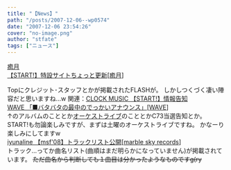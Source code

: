 ```yaml
---
title: "【News】"
path: "/posts/2007-12-06--wp0574"
date: "2007-12-06 23:54:26"
cover: "no-image.png"
author: "stfate"
tags: ["ニュース"]
---
```


<style type="text/css">
<!--
p {white-space: pre-wrap};
-->
</style>

<a class="topics" href="http://www.team-e.co.jp/start/index.html" target="_blank">癒月 【START!】特設サイトちょっと更新</a><span class="junre">[<a href="http://aonokioku.sakura.ne.jp/" target="_blank">癒月</a>]</span>
<div class="news">Topにクレジット･スタッフとかが掲載されたFLASHが。
しかしつくづく凄い陣容だと思いますね…w
関連：<a href="http://www.clock-music.com/" target="_blank">CLOCK MUSIC 【START!】情報告知</a></div>
<a class="topics" href="http://wavesite.sakura.ne.jp/" target="_blank">WAVE 「■バタバタの最中のでっかいアナウンス」</a><span class="junre">[<a href="http://wavesite.sakura.ne.jp/" target="_blank">WAVE</a>]</span>
<div class="news">↑のアルバムのこととか<a href="http://www.rekka.jp/live071208/special.html" target="_blank">オーケストライブ</a>のこととかC73当選告知とか。
START!も勿論楽しみですが、まずは土曜のオーケストライブですね。
かなーり楽しみにしてますw</div>
<a class="topics" href="http://www.marbleskyrecords.com/msf08/" target="_blank">iyunaline 【msf'08】トラックリスト公開</a><span class="junre">[<a href="http://www.marbleskyrecords.com/" target="_blank">marble sky records</a>]</span>
<div class="news">トラック…ってか曲名リスト(曲順はまだ明らかになっていません)が掲載されています。
<del>ただ曲名から判断しても１曲目は分かったようなものですg(ry</del></div>
